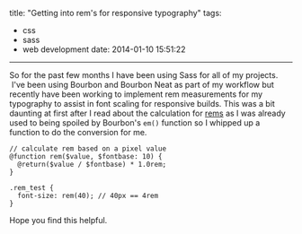 title: "Getting into rem's for responsive typography"
tags:
  - css
  - sass
  - web development
date: 2014-01-10 15:51:22
---

So for the past few months I have been using Sass for all of my projects.  I've been using Bourbon and Bourbon Neat as part of my workflow but recently have been working to implement rem measurements for my typography to assist in font scaling for responsive builds. This was a bit daunting at first after I read about the calculation for [rems](http://gregrickaby.com/using-the-golden-ratio-and-rems/) as I was already used to being spoiled by Bourbon's `em()` function so I whipped up a function to do the conversion for me.


    // calculate rem based on a pixel value
    @function rem($value, $fontbase: 10) {
      @return($value / $fontbase) * 1.0rem;
    }

    .rem_test {
      font-size: rem(40); // 40px == 4rem
    }


Hope you find this helpful.  
